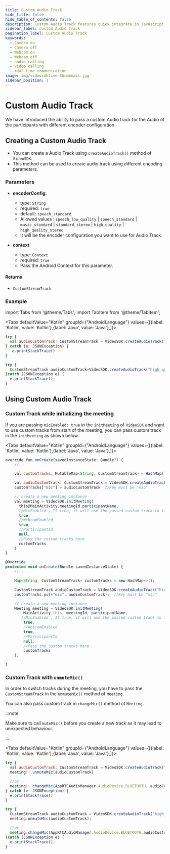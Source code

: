```yaml
---
title: Custom Audio Track
hide_title: false
hide_table_of_contents: false
description: Custom Audio Track features quick integrate in Javascript, React JS, Android, IOS, React Native, Flutter with Video SDK to add live video & audio conferencing to your applications.
sidebar_label: Custom Audio Track
pagination_label: Custom Audio Track
keywords:
  - Camera on
  - Camera off
  - Webcam on
  - Webcam off
  - audio calling
  - video calling
  - real-time communication
image: img/videosdklive-thumbnail.jpg
sidebar_position: 1
---
```


# Custom Audio Track

We have introduced the ability to pass a custom Audio track for the Audio of the participants with different encoder configuration.

## Creating a Custom Audio Track

- You can create a Audio Track using `createAudioTrack()` method of `VideoSDK`.
- This method can be used to create audio track using different encoding parameters.
### Parameters

- **encoderConfig**:

  - type: `String`
  - required: `true`
  - default: `speech_standard`
  - Allowed values : `speech_low_quality` | `speech_standard` | `music_standard` | `standard_stereo` | `high_quality` | `high_quality_stereo`  
  - It will be the encoder configuration you want to use for Audio Track.

- **context**

  - type: `Context`
  - required: `true`
  - Pass the Android Context for this parameter.

#### Returns

- `CustomStreamTrack`

### Example

import Tabs from '@theme/Tabs';
import TabItem from '@theme/TabItem';

<Tabs
defaultValue="Kotlin"
groupId={"AndroidLanguage"}
values={[{label: 'Kotlin', value: 'Kotlin'},{label: 'Java', value: 'Java'},]}>

<TabItem value="Kotlin">

```js
try {
  val audioCustomTrack: CustomStreamTrack = VideoSDK.createAudioTrack("high_quality",this)
} catch (e: JSONException) {
   e.printStackTrace()
}        
```

</TabItem>

<TabItem value="Java">

```js
try {
  CustomStreamTrack audioCustomTrack=VideoSDK.createAudioTrack("high_quality", this);
}catch (JSONException e) {
  e.printStackTrace();
}          
```

</TabItem>

</Tabs>

## Using Custom Audio Track

### Custom Track while initializing the meeting

If you are passing `micEnabled: true` in the `initMeeting` of `VideoSDK` and want to use custom tracks from start of the meeting, you can pass custom track in the `initMeeting` as shown below.

<Tabs
defaultValue="Kotlin"
groupId={"AndroidLanguage"}
values={[{label: 'Kotlin', value: 'Kotlin'},{label: 'Java', value: 'Java'},]}>

<TabItem value="Kotlin">

```js
override fun onCreate(savedInstanceState: Bundle?) {
    //..

    val customTracks: MutableMap<String, CustomStreamTrack> = HashMap()

    val audioCustomTrack: CustomStreamTrack = VideoSDK.createAudioTrack("high_quality", this)
    customTracks["mic"] = audioCustomTrack  //Key must be "mic"

    // create a new meeting instance
    val meeting = VideoSDK.initMeeting(
      this@MainActivity,meetingId,participantName, 
      //MicEnabled , If true, it will use the passed custom track to turn mic on
      true,  
      //WebcamEnabled
      true, 
      //ParticipantId
      null,
      //Pass the custom tracks here
      customTracks
    )
}
```

</TabItem>

<TabItem value="Java">

```js
@Override
protected void onCreate(Bundle savedInstanceState) {
    //..

    Map<String, CustomStreamTrack> customTracks = new HashMap<>(); 

    CustomStreamTrack audioCustomTrack = VideoSDK.createAudioTrack("high_quality", this);
    customTracks.put("mic", audioCustomTrack);  //Key must be "mic"

    // create a new meeting instance
    Meeting meeting = VideoSDK.initMeeting(
        MainActivity.this, meetingId, participantName,
       //MicEnabled , If true, it will use the passed custom track to turn mic on
        true,
        //WebcamEnabled
        true,
        //ParticipantId
        null,
        //Pass the custom tracks here
        customTracks
    );

}
```

</TabItem>

</Tabs>

### Custom Track with `unmuteMic()`

In order to switch tracks during the meeting, you have to pass the `CustomStreamTrack` in the `unmuteMic()` method of `Meeting`.

You can also pass custom track in `changeMic()` method of `Meeting`.

:::note

Make sure to call `muteMic()` before you create a new track as it may lead to unexpected behaviour.

:::

<Tabs
defaultValue="Kotlin"
groupId={"AndroidLanguage"}
values={[{label: 'Kotlin', value: 'Kotlin'},{label: 'Java', value: 'Java'},]}>

<TabItem value="Kotlin">

```js
try {
  val audioCustomTrack: CustomStreamTrack = VideoSDK.createAudioTrack("high_quality", this)
  meeting!!.unmuteMic(audioCustomTrack)

  //or
  meeting!!.changeMic(AppRTCAudioManager.AudioDevice.BLUETOOTH, audioCustomTrack)
} catch (e: JSONException) {
  e.printStackTrace()
}   

```

</TabItem>

<TabItem value="Java">

```js
try {
  CustomStreamTrack audioCustomTrack = VideoSDK.createAudioTrack("high_quality", this);
  meeting.unmuteMic(audioCustomTrack);

  //or
  meeting.changeMic(AppRTCAudioManager.AudioDevice.BLUETOOTH,audioCustomTrack);
}catch (JSONException e) {
  e.printStackTrace();
}    

```

</TabItem>

</Tabs>

